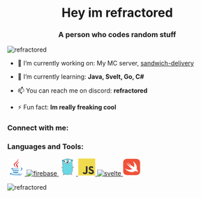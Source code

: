 <h1 align="center">Hey im refractored</h1>
<h3 align="center">A person who codes random stuff</h3>

<p align="left"> <img src="https://komarev.com/ghpvc/?username=refractored&label=Profile%20views&color=0e75b6&style=flat" alt="refractored" /> </p>

- 🔭 I’m currently working on: My MC server, [sandwich-delivery](https://github.com/refractored/submarine-delivery)

- 🌱 I’m currently learning: **Java, Svelt, Go, C#**

- 📫 You can reach me on discord: **refractored**

- ⚡ Fun fact: **Im really freaking cool**

<h3 align="left">Connect with me:</h3>
<p align="left">
</p>

<h3 align="left">Languages and Tools:</h3>
<p align="left">  <a href="https://www.java.com" target="_blank" rel="noreferrer"> <img src="https://raw.githubusercontent.com/devicons/devicon/master/icons/java/java-original.svg" alt="java" width="40" height="40"/> <a href="https://firebase.google.com/" target="_blank" rel="noreferrer"> <img src="https://www.vectorlogo.zone/logos/firebase/firebase-icon.svg" alt="firebase" width="40" height="40"/> </a> <a href="https://golang.org" target="_blank" rel="noreferrer"> <img src="https://raw.githubusercontent.com/devicons/devicon/master/icons/go/go-original.svg" alt="go" width="40" height="40"/> </a> <a href="https://developer.mozilla.org/en-US/docs/Web/JavaScript" target="_blank" rel="noreferrer"> <img src="https://raw.githubusercontent.com/devicons/devicon/master/icons/javascript/javascript-original.svg" alt="javascript" width="40" height="40"/> </a> <a href="https://svelte.dev" target="_blank" rel="noreferrer"> <img src="https://upload.wikimedia.org/wikipedia/commons/1/1b/Svelte_Logo.svg" alt="svelte" width="40" height="40"/> </a> <a href="https://developer.apple.com/swift/" target="_blank" rel="noreferrer"> <img src="https://raw.githubusercontent.com/devicons/devicon/master/icons/swift/swift-original.svg" alt="swift" width="40" height="40"/> </a> </p>

<p><img align="center" src="https://github-readme-stats.vercel.app/api/top-langs?username=refractored&show_icons=true&locale=en&layout=compact" alt="refractored" /></p>
